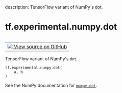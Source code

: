 description: TensorFlow variant of NumPy's dot.

<div itemscope itemtype="http://developers.google.com/ReferenceObject">
<meta itemprop="name" content="tf.experimental.numpy.dot" />
<meta itemprop="path" content="Stable" />
</div>

# tf.experimental.numpy.dot

<!-- Insert buttons and diff -->

<table class="tfo-notebook-buttons tfo-api nocontent" align="left">
<td>
  <a target="_blank" href="https://github.com/tensorflow/tensorflow/blob/r2.4/tensorflow/python/ops/numpy_ops/np_math_ops.py#L53-L67">
    <img src="https://www.tensorflow.org/images/GitHub-Mark-32px.png" />
    View source on GitHub
  </a>
</td>
</table>



TensorFlow variant of NumPy's `dot`.

<pre class="devsite-click-to-copy prettyprint lang-py tfo-signature-link">
<code>tf.experimental.numpy.dot(
    a, b
)
</code></pre>



<!-- Placeholder for "Used in" -->

See the NumPy documentation for [`numpy.dot`](https://numpy.org/doc/1.16/reference/generated/numpy.dot.html).